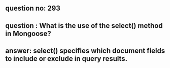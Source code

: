 
      
## question no: 293

## question : What is the use of the select() method in Mongoose?

## answer: select() specifies which document fields to include or exclude in query results.
      